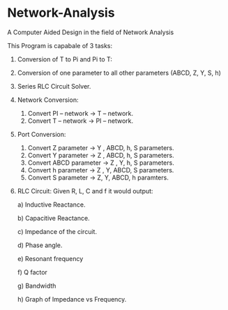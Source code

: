 # Network-Analysis
A Computer Aided Design in the field of Network Analysis

This Program is capabale of 3 tasks:

  1. Conversion of T to Pi and Pi to T:
  2. Conversion of one parameter to all other parameters (ABCD, Z, Y, S, h)
  3. Series RLC Circuit Solver.
  
1. Network Conversion:
    1. Convert PI – network → T – network.
    2. Convert T – network → PI – network.
    
2. Port Conversion:
    1. Convert Z parameter → Y , ABCD, h, S parameters.
    2. Convert Y parameter → Z , ABCD, h, S parameters.
    3. Convert ABCD parameter → Z , Y, h, S parameters.
    4. Convert h parameter → Z , Y, ABCD, S parameters.
    5. Convert S parameter → Z, Y, ABCD, h paramters.
    
3. RLC Circuit:
    Given R, L, C and f it would output:
    
      a) Inductive Reactance.
      
      b) Capacitive Reactance.
      
      c) Impedance of the circuit.
      
      d) Phase angle.
      
      e) Resonant frequency
      
      f) Q factor
      
      g) Bandwidth
     
      h) Graph of Impedance vs Frequency.
